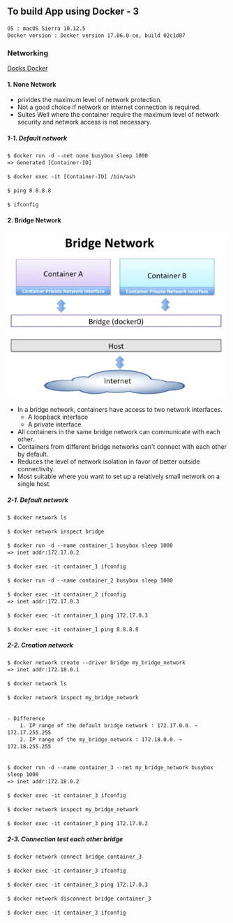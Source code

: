 ## To build App using Docker - 3
```
OS : macOS Sierra 10.12.5
Docker version : Docker version 17.06.0-ce, build 02c1d87
```

### Networking
[Docks Docker](https://docs.docker.com/engine/userguide/networking/)

#### 1. None Network
- privides the maximum level of network protection.
- Not a good choice if network or internet connection is required.
- Suites Well where the container require the maximum level of network security and network access is not necessary.

##### 1-1. Default network
```
$ docker run -d --net none busybox sleep 1000
=> Generated [Container-ID]

$ docker exec -it [Container-ID] /bin/ash

$ ping 8.8.8.8

$ ifconfig
```

#### 2. Bridge Network
![Bridge Network](bridge_network.png)
- In a bridge network, containers have access to two network interfaces.
	- A loopback interface
	- A private interface
- All containers in the same bridge network can communicate with each other.
- Containers from different bridge networks can't connect with each other by default.
- Reduces the level of network isolation in favor of better outside connectivity.
- Most suitable where you want to set up a relatively small network on a single host.


##### 2-1. Default network
```
$ docker network ls

$ docker network inspect bridge

$ docker run -d --name container_1 busybox sleep 1000
=> inet addr:172.17.0.2

$ docker exec -it container_1 ifconfig

$ docker run -d --name container_2 busybox sleep 1000

$ docker exec -it container_2 ifconfig
=> inet addr:172.17.0.3

$ docker exec -it container_1 ping 172.17.0.3

$ docker exec -it container_1 ping 8.8.8.8
```

##### 2-2. Creation network
```
$ docker network create --driver bridge my_bridge_network
=> inet addr:172.18.0.1

$ docker network ls

$ docker network inspect my_bridge_network


- Difference
	1. IP range of the default bridge network : 172.17.0.0. ~ 172.17.255.255
	2. IP range of the my_bridge_network : 172.18.0.0. ~ 172.18.255.255


$ docker run -d --name container_3 --net my_bridge_network busybox sleep 1000
=> inet addr:172.18.0.2

$ docker exec -it container_3 ifconfig

$ docker network inspect my_bridge_network

$ docker exec -it container_3 ping 172.17.0.2
```

##### 2-3. Connection test each other bridge
```
$ docker network connect bridge container_3

$ docker exec -it container_3 ifconfig

$ docker exec -it container_3 ping 172.17.0.3

$ docker network disconnect bridge container_3

$ docker exec -it container_3 ifconfig
```






